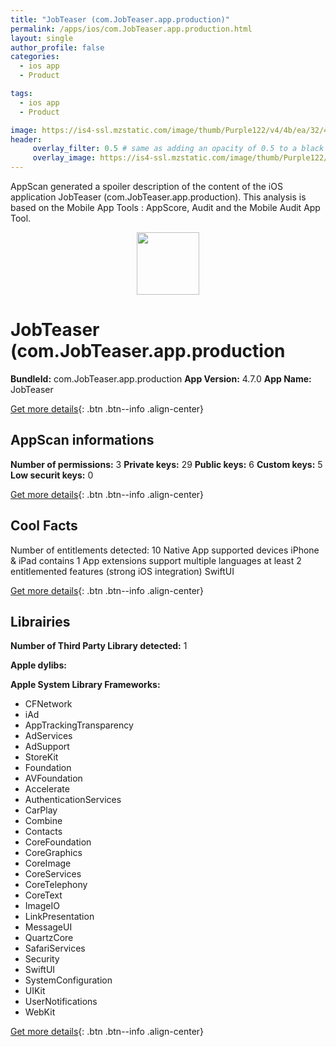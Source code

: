 ```yaml
---
title: "JobTeaser (com.JobTeaser.app.production)"
permalink: /apps/ios/com.JobTeaser.app.production.html
layout: single
author_profile: false
categories: 
  - ios app 
  - Product 

tags: 
  - ios app 
  - Product 

image: https://is4-ssl.mzstatic.com/image/thumb/Purple122/v4/4b/ea/32/4bea32e8-3631-4032-20b5-6add6bd16c81/AppIconRelease-0-1x_U007emarketing-0-7-0-85-220.png/512x512bb.jpg
header: 
     overlay_filter: 0.5 # same as adding an opacity of 0.5 to a black background
     overlay_image: https://is4-ssl.mzstatic.com/image/thumb/Purple122/v4/4b/ea/32/4bea32e8-3631-4032-20b5-6add6bd16c81/AppIconRelease-0-1x_U007emarketing-0-7-0-85-220.png/512x512bb.jpg
---
```

AppScan generated a spoiler description of the content of the iOS application JobTeaser (com.JobTeaser.app.production). This analysis is based on the Mobile App Tools : AppScore, Audit and the Mobile Audit App Tool.

  
  
<div style="text-align: center;"><img src="https://is4-ssl.mzstatic.com/image/thumb/Purple122/v4/4b/ea/32/4bea32e8-3631-4032-20b5-6add6bd16c81/AppIconRelease-0-1x_U007emarketing-0-7-0-85-220.png/512x512bb.jpg" width="100" height="100"></div>  
  
# JobTeaser (com.JobTeaser.app.production

**BundleId:** com.JobTeaser.app.production
**App Version:** 4.7.0
**App Name:** JobTeaser


[Get more details](/pricing.html){: .btn .btn--info .align-center}  
  
## AppScan informations 

**Number of permissions:** 3
**Private keys:** 29
**Public keys:** 6
**Custom keys:** 5
**Low securit keys:** 0
  
[Get more details](/pricing.html){: .btn .btn--info .align-center}

## Cool Facts

Number of entitlements detected: 10
Native App
supported devices iPhone & iPad
contains 1 App extensions
support multiple languages
at least 2 entitlemented features (strong iOS integration)
SwiftUI
  
[Get more details](/pricing.html){: .btn .btn--info .align-center}

## Librairies 
**Number of Third Party Library detected:** 1

**Apple dylibs:**


**Apple System Library Frameworks:**
- CFNetwork
- iAd
- AppTrackingTransparency
- AdServices
- AdSupport
- StoreKit
- Foundation
- AVFoundation
- Accelerate
- AuthenticationServices
- CarPlay
- Combine
- Contacts
- CoreFoundation
- CoreGraphics
- CoreImage
- CoreServices
- CoreTelephony
- CoreText
- ImageIO
- LinkPresentation
- MessageUI
- QuartzCore
- SafariServices
- Security
- SwiftUI
- SystemConfiguration
- UIKit
- UserNotifications
- WebKit


  
[Get more details](/pricing.html){: .btn .btn--info .align-center}

